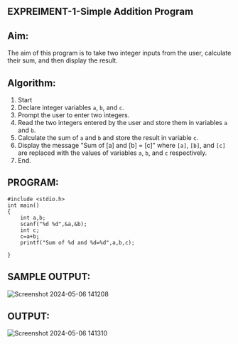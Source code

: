 ## EXPREIMENT-1-Simple Addition Program


## Aim: 
The aim of this program is to take two integer inputs from the user, calculate their sum, and then display the result.

## Algorithm:
1. Start
2. Declare integer variables `a`, `b`, and `c`.
3. Prompt the user to enter two integers.
4. Read the two integers entered by the user and store them in variables `a` and `b`.
5. Calculate the sum of `a` and `b` and store the result in variable `c`.
6. Display the message "Sum of [a] and [b] = [c]" where `[a]`, `[b]`, and `[c]` are replaced with the values of variables `a`, `b`, and `c` respectively.
7. End.

## PROGRAM:
```
#include <stdio.h>
int main()
{
    int a,b;
    scanf("%d %d",&a,&b);
    int c;
    c=a+b;
    printf("Sum of %d and %d=%d",a,b,c);
    
}
```
## SAMPLE OUTPUT:
![Screenshot 2024-05-06 141208](https://github.com/DurgaV240106/c-program-/assets/144870878/815cb94d-e43d-40ab-a397-2fe6aa099a87)

## OUTPUT:
![Screenshot 2024-05-06 141310](https://github.com/DurgaV240106/c-program-/assets/144870878/fd9554ab-2ce6-4a56-8b4d-dce7331e7c0d)
